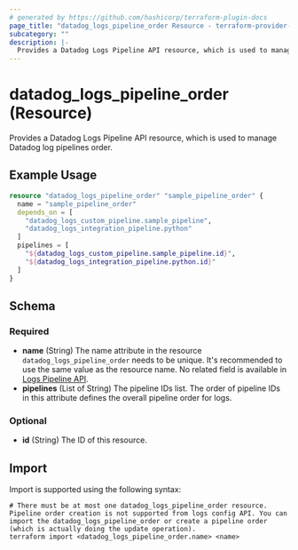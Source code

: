 ```yaml
---
# generated by https://github.com/hashicorp/terraform-plugin-docs
page_title: "datadog_logs_pipeline_order Resource - terraform-provider-datadog"
subcategory: ""
description: |-
  Provides a Datadog Logs Pipeline API resource, which is used to manage Datadog log pipelines order.
---
```


# datadog_logs_pipeline_order (Resource)

Provides a Datadog Logs Pipeline API resource, which is used to manage Datadog log pipelines order.

## Example Usage

```terraform
resource "datadog_logs_pipeline_order" "sample_pipeline_order" {
  name = "sample_pipeline_order"
  depends_on = [
    "datadog_logs_custom_pipeline.sample_pipeline",
    "datadog_logs_integration_pipeline.python"
  ]
  pipelines = [
    "${datadog_logs_custom_pipeline.sample_pipeline.id}",
    "${datadog_logs_integration_pipeline.python.id}"
  ]
}
```

<!-- schema generated by tfplugindocs -->
## Schema

### Required

- **name** (String) The name attribute in the resource `datadog_logs_pipeline_order` needs to be unique. It's recommended to use the same value as the resource name. No related field is available in [Logs Pipeline API](https://docs.datadoghq.com/api/v1/logs-pipelines/#get-pipeline-order).
- **pipelines** (List of String) The pipeline IDs list. The order of pipeline IDs in this attribute defines the overall pipeline order for logs.

### Optional

- **id** (String) The ID of this resource.

## Import

Import is supported using the following syntax:

```shell
# There must be at most one datadog_logs_pipeline_order resource. Pipeline order creation is not supported from logs config API. You can import the datadog_logs_pipeline_order or create a pipeline order (which is actually doing the update operation).
terraform import <datadog_logs_pipeline_order.name> <name>
```
